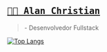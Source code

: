 <h2>
  <a href="https://nerd00f.github.io">
    <samp>👨‍💻 Alan Christian</samp>
  </a>
</h2>

<blockquote>
  - Desenvolvedor Fullstack
</blockquote>

[![Top Langs](https://github-readme-stats.vercel.app/api/top-langs/?username=nerd00f&layout=compact)](https://github.com/anuraghazra/github-readme-stats)
